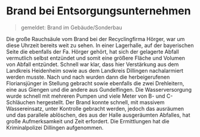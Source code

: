 # Brand bei Entsorgungsunternehmen
>gemeldet: Brand im Gebäude/Sonderbau

 Die große Rauchsäule vom Brand bei der Recyclingfirma Hörger, war um diese Uhrzeit bereits weit zu sehen. In einer Lagerhalle, auf der bayerischen Seite die ebenfalls der Fa. Hörger gehört, hat sich der gelagerte Abfall vermutlich selbst entzündet und somit eine größere Fläche und Volumen von Abfall entzündet. Schnell war klar, dass hier Verstärkung aus dem Landkreis Heidenheim sowie aus dem Landkreis Dillingen nachalarmiert werden musste. Nach und nach wurden dann die herbeigerufenen Floriansjünger in Stellung gebracht sowie ebenfalls die zwei Drehleitern, eine aus Giengen und die andere aus Gundelfingen. Die Wasserversorgung wurde schnell mit mehreren Pumpen und viele Meter von B- und C-Schläuchen hergestellt. Der Brand konnte schnell, mit massivem Wassereinsatz, unter Kontrolle gebracht werden, jedoch das ausräumen und das parallele ablöschen, des aus der Halle ausgeräumten Abfalles, hat große Aufmerksamkeit und Zeit erfordert. Die Ermittlungen hat die Kriminalpolizei Dillingen aufgenommen. 
 